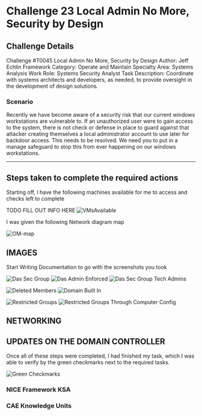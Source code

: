 # Challenge 23 Local Admin No More, Security by Design

## Challenge Details
Challenge #T0045
Local Admin No More, Security by Design
Author: Jeff Echlin
Framework Category: Operate and Maintain
Specialty Area: Systems Analysis
Work Role: Systems Security Analyst
Task Description: Coordinate with systems architects and developers, as needed, to provide oversight in the development of design solutions.

### Scenario

Recently we have become aware of a security risk that our current windows workstations are vulnerable to. If an unauthorized user were to gain access to the system, there is not check or defense in place to guard against that attacker creating themselves a local administrator account to use later for backdoor access. This needs to be resolved. We need you to put in a manage safeguard to stop this from ever happening on our windows workstations.

---
## Steps taken to complete the required actions

Starting off, I have the following machines available for me to access and checks left to complete

TODO FILL OUT INFO HERE
![VMsAvailable](./images/VMsAvailableAndChecks.PNG)

I was given the following Network diagram map

![OM-map](../18LinuxAdministration201/images/OM-map.jpg)



## IMAGES
Start Writing Documentation to go with the screenshots you took

![Das Sec Group](./images/DasSecGroup.PNG)
![Das Admin Enforced](./images/DasAdminEnforced.PNG)
![Das Sec Group Tech Admins](./images/DasSecGroupTechAdmins.PNG)

![Deleted Members](./images/DeleteMembers.PNG)
![Domain Built In](./images/DomainBuiltIn.PNG)

![Restricted Groups](./images/RestrictedGroups.PNG)
![Restricted Groups Through Computer Config](./images/RestrictedGroupsThroughComputerConfig.PNG)



## NETWORKING



## UPDATES ON THE DOMAIN CONTROLLER



Once all of these steps were completed, I had finished my task, which I was able to verify by the green checkmarks next to the required tasks.


![Green Checkmarks](./images/NICESecurityByDesign.PNG)

### NICE Framework KSA


### CAE Knowledge Units
